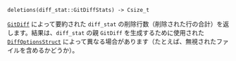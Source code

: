 ```
deletions(diff_stat::GitDiffStats) -> Csize_t
```

[`GitDiff`](@ref) によって要約された `diff_stat` の削除行数（削除された行の合計）を返します。結果は、`diff_stat` の親 `GitDiff` を生成するために使用された [`DiffOptionsStruct`](@ref) によって異なる場合があります（たとえば、無視されたファイルを含めるかどうか）。
